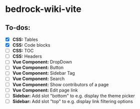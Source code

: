 # bedrock-wiki-vite

## To-dos:

-   [x] **CSS:** Tables
-   [x] **CSS:** Code blocks
-   [ ] **CSS:** TOC
-   [ ] **CSS:** Headers
-   [ ] **Vue Component:** DropDown
-   [ ] **Vue Component:** Button
-   [ ] **Vue Component:** Sidebar Tag
-   [ ] **Vue Component:** Search
-   [ ] **Vue Component:** Show contributors of a page
-   [ ] **Vue Component:** Edit page link
-   [ ] **Sidebar:** Add slot "bottom" to e.g. display the theme picker
-   [ ] **Sidebar:** Add slot "top" to e.g. display link filtering options
